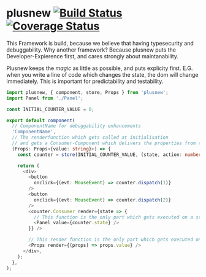 # plusnew [![Build Status](https://api.travis-ci.org/plusnew/plusnew.svg?branch=master)](https://travis-ci.org/plusnew/plusnew) [![Coverage Status](https://coveralls.io/repos/github/plusnew/plusnew/badge.svg?branch=master)](https://coveralls.io/github/plusnew/plusnew)

This Framework is build, because we believe that having typesecurity and debuggability.
Why another framework? Because plusnew puts the Developer-Expierence first, and cares strongly about maintanability.

Plusnew keeps the *magic* as little as possible, and puts explicity first.
E.G. when you write a line of code which changes the state, the dom will change immediately. This is important for predictability and testability.

```ts
import plusnew, { component, store, Props } from 'plusnew';
import Panel from './Panel';

const INITIAL_COUNTER_VALUE = 0;

export default component(
  // ComponentName for debuggability enhancements
  'ComponentName',
  // The renderfunction which gets called at initialisation
  // and gets a Consumer-Component which delivers the properties from the parent
  (Props: Props<{value: string}>) => {
    const counter = store(INITIAL_COUNTER_VALUE, (state, action: number) => state + action);

    return (
      <div>
        <button
          onclick={(evt: MouseEvent) => counter.dispatch(1)}
        />
        <button
          onclick={(evt: MouseEvent) => counter.dispatch(2)}
        />
        <counter.Consumer render={state => {
          // This function is the only part which gets executed on a state change
          <Panel value={counter.state} />
        }} />

        // This render function is the only part which gets executed on a property change
        <Props render={(props) => props.value} />
      </div>,
    );
  },
);

```
